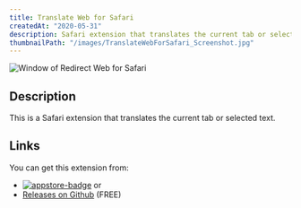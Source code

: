 ```yaml
---
title: Translate Web for Safari
createdAt: "2020-05-31"
description: Safari extension that translates the current tab or selected text.
thumbnailPath: "/images/TranslateWebForSafari_Screenshot.jpg"
---
```


![Window of Redirect Web for Safari](/images/TranslateWebForSafari_Screenshot.jpg)

## Description

This is a Safari extension that translates the current tab or selected text.

## Links

You can get this extension from:

- <a href="https://itunes.apple.com/app/id1513175329">![appstore-badge](/images/appstore-badge.svg)</a> or
- [Releases on Github](https://github.com/mshibanami/TranslateWebForSafari/releases) (FREE)
